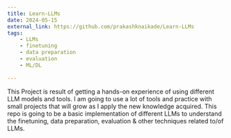 ```yaml
---
title: Learn-LLMs
date: 2024-05-15
external_link: https://github.com/prakashknaikade/Learn-LLMs
tags:
    - LLMs
    - finetuning
    - data preparation
    - evaluation
    - ML/DL
  
---
```


This Project is result of getting a hands-on experience of using different LLM models and tools. I am going to use a lot of tools and practice with small projects that will grow as I apply the new knowledge acquired. This repo is going to be a basic implementation of different LLMs to understand the finetuning, data preparation, evaluation & other techniques related to/of LLMs.
<!--more-->
